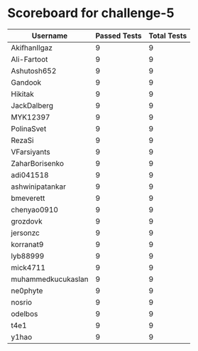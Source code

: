 # Scoreboard for challenge-5
| Username   | Passed Tests | Total Tests |
|------------|--------------|-------------|
| AkifhanIlgaz | 9 | 9 |
| Ali-Fartoot | 9 | 9 |
| Ashutosh652 | 9 | 9 |
| Gandook | 9 | 9 |
| Hikitak | 9 | 9 |
| JackDalberg | 9 | 9 |
| MYK12397 | 9 | 9 |
| PolinaSvet | 9 | 9 |
| RezaSi | 9 | 9 |
| VFarsiyants | 9 | 9 |
| ZaharBorisenko | 9 | 9 |
| adi041518 | 9 | 9 |
| ashwinipatankar | 9 | 9 |
| bmeverett | 9 | 9 |
| chenyao0910 | 9 | 9 |
| grozdovk | 9 | 9 |
| jersonzc | 9 | 9 |
| korranat9 | 9 | 9 |
| lyb88999 | 9 | 9 |
| mick4711 | 9 | 9 |
| muhammedkucukaslan | 9 | 9 |
| ne0phyte | 9 | 9 |
| nosrio | 9 | 9 |
| odelbos | 9 | 9 |
| t4e1 | 9 | 9 |
| y1hao | 9 | 9 |

